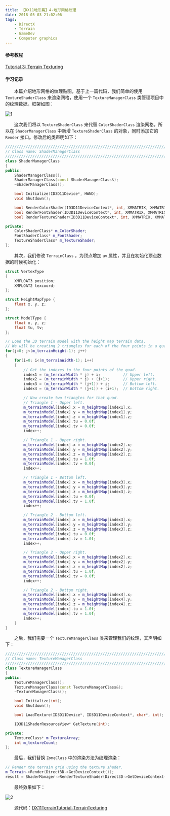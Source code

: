 ```yaml
---
title: 【DX11地形篇】4-地形网格纹理
date: 2018-05-03 21:02:06
tags:
	- DirectX
	- Terrain
	- GameDev
	- Computer graphics
---
```


#### 参考教程

[Tutorial 3: Terrain Texturing](http://www.rastertek.com/dx11ter03.html)

#### 学习记录

&emsp;&emsp;本篇介绍地形网格的纹理贴图，基于上一篇代码，我们简单的使用 `TextureShaderClass` 来渲染网格，使用一个 `TextureManagerClass` 类管理项目中的纹理数据。框架如图：

![1](https://image.ibb.co/hUTBM7/image.png)

<!--more-->

&emsp;&emsp;这次我们将以 `TextureShaderClass` 来代替 `ColorShaderClass` 渲染网格，所以在 `ShaderManagerClass` 中新增 `TextureShaderClass` 的对象，同时添加它的 `Render` 接口。修改后的类声明如下：

```c++
////////////////////////////////////////////////////////////////////////////////
// Class name: ShaderManagerClass
////////////////////////////////////////////////////////////////////////////////
class ShaderManagerClass
{
public:
	ShaderManagerClass();
	ShaderManagerClass(const ShaderManagerClass&);
	~ShaderManagerClass();

	bool Initialize(ID3D11Device*, HWND);
	void Shutdown();

	bool RenderColorShader(ID3D11DeviceContext*, int, XMMATRIX, XMMATRIX, XMMATRIX);
	bool RenderFontShader(ID3D11DeviceContext*, int, XMMATRIX, XMMATRIX, XMMATRIX, ID3D11ShaderResourceView*, XMFLOAT4);
	bool RenderTextureShader(ID3D11DeviceContext*, int, XMMATRIX, XMMATRIX, XMMATRIX, ID3D11ShaderResourceView*);

private:
	ColorShaderClass* m_ColorShader;
	FontShaderClass* m_FontShader;
	TextureShaderClass* m_TextureShader;
};
```

&emsp;&emsp;其次，我们修改 `TerrainClass` ，为顶点增加 `uv` 属性，并且在初始化顶点数据的时候初始化：

```c++
struct VertexType
{
	XMFLOAT3 position;
	XMFLOAT2 texcoord;
};

struct HeightMapType {
	float x, y, z;
};

struct ModelType {
	float x, y, z;
	float tu, tv;
};

// Load the 3D terrain model with the height map terrain data.
// We will be creating 2 triangles for each of the four points in a quad.
for(j=0; j<(m_terrainHeight-1); j++)
{
	for(i=0; i<(m_terrainWidth-1); i++)
	{
		// Get the indexes to the four points of the quad.
		index1 = (m_terrainWidth * j) + i;          // Upper left.
		index2 = (m_terrainWidth * j) + (i+1);      // Upper right.
		index3 = (m_terrainWidth * (j+1)) + i;      // Bottom left.
		index4 = (m_terrainWidth * (j+1)) + (i+1);  // Bottom right.

		// Now create two triangles for that quad.
		// Triangle 1 - Upper left.
		m_terrainModel[index].x = m_heightMap[index1].x;
		m_terrainModel[index].y = m_heightMap[index1].y;
		m_terrainModel[index].z = m_heightMap[index1].z;
		m_terrainModel[index].tu = 0.0f;
		m_terrainModel[index].tv = 0.0f;
		index++;

		// Triangle 1 - Upper right.
		m_terrainModel[index].x = m_heightMap[index2].x;
		m_terrainModel[index].y = m_heightMap[index2].y;
		m_terrainModel[index].z = m_heightMap[index2].z;
		m_terrainModel[index].tu = 1.0f;
		m_terrainModel[index].tv = 0.0f;
		index++;

		// Triangle 1 - Bottom left.
		m_terrainModel[index].x = m_heightMap[index3].x;
		m_terrainModel[index].y = m_heightMap[index3].y;
		m_terrainModel[index].z = m_heightMap[index3].z;
		m_terrainModel[index].tu = 0.0f;
		m_terrainModel[index].tv = 1.0f;
		index++;

		// Triangle 2 - Bottom left.
		m_terrainModel[index].x = m_heightMap[index3].x;
		m_terrainModel[index].y = m_heightMap[index3].y;
		m_terrainModel[index].z = m_heightMap[index3].z;
		m_terrainModel[index].tu = 0.0f;
		m_terrainModel[index].tv = 1.0f;
		index++;

		// Triangle 2 - Upper right.
		m_terrainModel[index].x = m_heightMap[index2].x;
		m_terrainModel[index].y = m_heightMap[index2].y;
		m_terrainModel[index].z = m_heightMap[index2].z;
		m_terrainModel[index].tu = 1.0f;
		m_terrainModel[index].tv = 0.0f;
		index++;

		// Triangle 2 - Bottom right.
		m_terrainModel[index].x = m_heightMap[index4].x;
		m_terrainModel[index].y = m_heightMap[index4].y;
		m_terrainModel[index].z = m_heightMap[index4].z;
		m_terrainModel[index].tu = 1.0f;
		m_terrainModel[index].tv = 1.0f;
		index++;
	}
}
```

&emsp;&emsp;之后，我们需要一个 `TextureManagerClass` 类来管理我们的纹理，其声明如下：

```c++
////////////////////////////////////////////////////////////////////////////////
// Class name: TextureManagerClass
////////////////////////////////////////////////////////////////////////////////
class TextureManagerClass
{
public:
	TextureManagerClass();
	TextureManagerClass(const TextureManagerClass&);
	~TextureManagerClass();

	bool Initialize(int);
	void Shutdown();

	bool LoadTexture(ID3D11Device*, ID3D11DeviceContext*, char*, int);

	ID3D11ShaderResourceView* GetTexture(int);

private:
	TextureClass* m_TextureArray;
	int m_textureCount;
};
```

&emsp;&emsp;最后，我们替换 `ZoneClass` 中的渲染方法为纹理渲染：

```c++
// Render the terrain grid using the texture shader.
m_Terrain->Render(Direct3D->GetDeviceContext());
result = ShaderManager->RenderTextureShader(Direct3D->GetDeviceContext(), m_Terrain->GetIndexCount(), worldMatrix, viewMatrix, projectionMatrix , TextureManager->GetTexture(0));
```

&emsp;&emsp;最终效果如下：

![2](https://image.ibb.co/ijpt17/image.png)

&emsp;&emsp;源代码：[DX11TerrainTutorial-TerrainTexturing](https://github.com/KsGin/DX11TerrainTutorial/tree/master/DX11TerrainTutorial-TerrainTexturing)